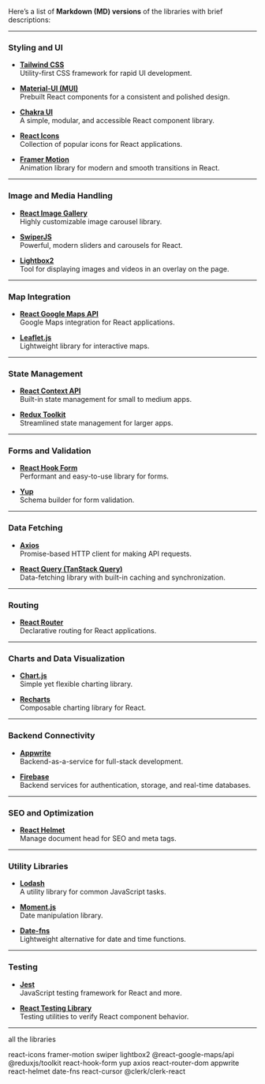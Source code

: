 Here’s a list of **Markdown (MD) versions** of the libraries with brief descriptions:  

---

### Styling and UI  
- **[Tailwind CSS](https://tailwindcss.com/)**  
  Utility-first CSS framework for rapid UI development.  

- **[Material-UI (MUI)](https://mui.com/)**  
  Prebuilt React components for a consistent and polished design.  

- **[Chakra UI](https://chakra-ui.com/)**  
  A simple, modular, and accessible React component library.  

- **[React Icons](https://react-icons.github.io/react-icons/)**  
  Collection of popular icons for React applications.  

- **[Framer Motion](https://www.framer.com/motion/)**  
  Animation library for modern and smooth transitions in React.  

---

### Image and Media Handling  
- **[React Image Gallery](https://github.com/xiaolin/react-image-gallery)**  
  Highly customizable image carousel library.  

- **[SwiperJS](https://swiperjs.com/react)**  
  Powerful, modern sliders and carousels for React.  

- **[Lightbox2](https://lokeshdhakar.com/projects/lightbox2/)**  
  Tool for displaying images and videos in an overlay on the page.  

---

### Map Integration  
- **[React Google Maps API](https://react-google-maps-api-docs.netlify.app/)**  
  Google Maps integration for React applications.  

- **[Leaflet.js](https://react-leaflet.js.org/)**  
  Lightweight library for interactive maps.  

---

### State Management  
- **[React Context API](https://react.dev/learn/passing-data-deeply-with-context)**  
  Built-in state management for small to medium apps.  

- **[Redux Toolkit](https://redux-toolkit.js.org/)**  
  Streamlined state management for larger apps.  

---

### Forms and Validation  
- **[React Hook Form](https://react-hook-form.com/)**  
  Performant and easy-to-use library for forms.  

- **[Yup](https://github.com/jquense/yup)**  
  Schema builder for form validation.  

---

### Data Fetching  
- **[Axios](https://axios-http.com/)**  
  Promise-based HTTP client for making API requests.  

- **[React Query (TanStack Query)](https://tanstack.com/query/latest)**  
  Data-fetching library with built-in caching and synchronization.  

---

### Routing  
- **[React Router](https://reactrouter.com/)**  
  Declarative routing for React applications.  

---

### Charts and Data Visualization  
- **[Chart.js](https://www.chartjs.org/)**  
  Simple yet flexible charting library.  

- **[Recharts](https://recharts.org/)**  
  Composable charting library for React.  

---

### Backend Connectivity  
- **[Appwrite](https://appwrite.io/)**  
  Backend-as-a-service for full-stack development.  

- **[Firebase](https://firebase.google.com/)**  
  Backend services for authentication, storage, and real-time databases.  

---

### SEO and Optimization  
- **[React Helmet](https://github.com/nfl/react-helmet)**  
  Manage document head for SEO and meta tags.  

---

### Utility Libraries  
- **[Lodash](https://lodash.com/)**  
  A utility library for common JavaScript tasks.  

- **[Moment.js](https://momentjs.com/)**  
  Date manipulation library.  

- **[Date-fns](https://date-fns.org/)**  
  Lightweight alternative for date and time functions.  

---

### Testing  
- **[Jest](https://jestjs.io/)**  
  JavaScript testing framework for React and more.  

- **[React Testing Library](https://testing-library.com/)**  
  Testing utilities to verify React component behavior.  

---

all the libraries
 
react-icons  framer-motion swiper lightbox2  @react-google-maps/api @reduxjs/toolkit react-hook-form yup axios react-router-dom appwrite react-helmet date-fns react-cursor @clerk/clerk-react